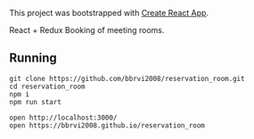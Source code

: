 This project was bootstrapped with [Create React App](https://github.com/facebookincubator/create-react-app).

React + Redux
Booking of meeting rooms.

## Running

```
git clone https://github.com/bbrvi2008/reservation_room.git
cd reservation_room
npm i
npm run start

open http://localhost:3000/
open https://bbrvi2008.github.io/reservation_room
```